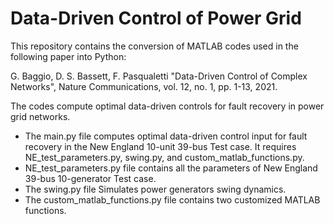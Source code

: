 # Data-Driven Control of Power Grid
This repository contains the conversion of MATLAB codes used in the following paper into Python:

G. Baggio, D. S. Bassett, F. Pasqualetti "Data-Driven Control of Complex Networks", Nature Communications, vol. 12, no. 1, pp. 1-13, 2021.

The codes compute optimal data-driven controls for fault recovery in power grid networks.

- The main.py file computes optimal data-driven control input for fault recovery in the New England 10-unit 39-bus Test case. It requires NE_test_parameters.py, swing.py, and custom_matlab_functions.py.
- NE_test_parameters.py file contains all the parameters of New England 39-bus 10-generator Test case.
- The swing.py file Simulates power generators swing dynamics.
- The custom_matlab_functions.py file contains two customized MATLAB functions.
